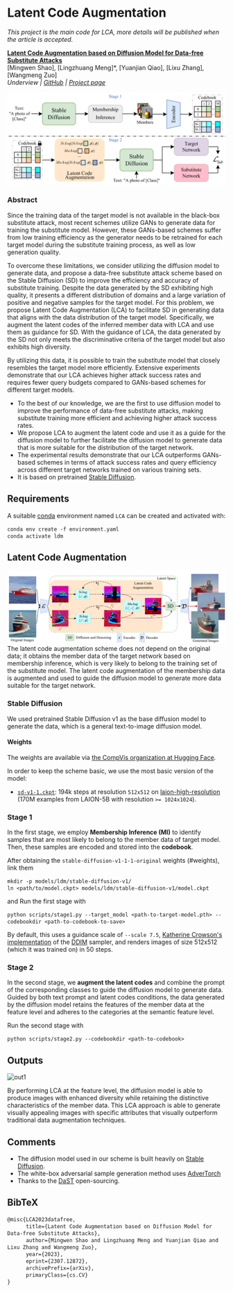 # Latent Code Augmentation
*This project is the main code for LCA, more details will be published when the article is accepted.*

[**Latent Code Augmentation based on Diffusion Model for Data-free Substitute Attacks**](https://arxiv.org/abs/2307.12872)<br/>
[Mingwen Shao],
[Lingzhuang Meng]*,
[Yuanjian Qiao],
[Lixu Zhang],
[Wangmeng Zuo]
<br/>
_Underview |
[GitHub](https://github.com/LzhMeng/LCA) | [Project page](https://)_

![Pipeline](assets/Pipeline.png)
### Abstract ###
Since the training data of the target model is not available in the black-box substitute attack, most recent schemes utilize GANs to generate data for training the substitute model. However, these GANs-based schemes suffer from low training efficiency as the generator needs to be retrained for each target model during the substitute training process, as well as low generation quality.

To overcome these limitations, we consider utilizing the diffusion model to generate data, and propose a data-free substitute attack scheme based on the Stable Diffusion (SD) to improve the efficiency and accuracy of substitute training.
Despite the data generated by the SD exhibiting high quality, it presents a different distribution of domains and a large variation of positive and negative samples for the target model.
For this problem, we propose Latent Code Augmentation (LCA) to facilitate SD in generating data that aligns with the data distribution of the target model. Specifically, we augment the latent codes of the inferred member data with LCA and use them as guidance for SD. 
With the guidance of LCA, the data generated by the SD not only meets the discriminative criteria of the target model but also exhibits high diversity. 

By utilizing this data, it is possible to train the substitute model that closely resembles the target model more efficiently.
Extensive experiments demonstrate that our LCA achieves higher attack success rates and requires fewer query budgets compared to GANs-based schemes for different target models. 

- To the best of our knowledge, we are the first to use diffusion model to improve the performance of data-free substitute attacks, making substitute training more efficient and achieving higher attack success rates.
- We propose LCA to augment the latent code and use it as a guide for the diffusion model to further facilitate the diffusion model to generate data that is more suitable for the distribution of the target network.
- The experimental results demonstrate that our LCA outperforms GANs-based schemes in terms of attack success rates and query efficiency across different target networks trained on various training sets.
- It is based on pretrained [Stable Diffusion](https://github.com/CompVis/latent-diffusion).

## Requirements
A suitable [conda](https://conda.io/) environment named `LCA` can be created
and activated with:

```
conda env create -f environment.yaml
conda activate ldm
```

## Latent Code Augmentation

![LCA](assets/LCA.png)
The latent code augmentation scheme does not depend on the original data; 
it obtains the member data of the target network based on membership inference, 
which is very likely to belong to the training set of the substitute model. 
The latent code augmentation of the membership data is augmented and used to guide 
the diffusion model to generate more data suitable for the target network.

### Stable Diffusion
We used pretrained Stable Diffusion v1 as the base diffusion model to generate the data, 
which is a general text-to-image diffusion model. 

#### Weights
The weights are available via [the CompVis organization at Hugging Face](https://huggingface.co/CompVis).

In order to keep the scheme basic, we use the most basic version of the model:
- [`sd-v1-1.ckpt`](https://huggingface.co/CompVis/stable-diffusion-v-1-1-original): 194k steps at resolution `512x512` on [laion-high-resolution](https://huggingface.co/datasets/laion/laion-high-resolution) (170M examples from LAION-5B with resolution `>= 1024x1024`).

### Stage 1
In the first stage, we employ **Membership Inference (MI)** to identify samples that are most likely to belong to the member data of target model. 
Then, these samples are encoded and stored into the **codebook**.

After obtaining the `stable-diffusion-v1-1-1-original` weights (#weights), link them
```
mkdir -p models/ldm/stable-diffusion-v1/
ln <path/to/model.ckpt> models/ldm/stable-diffusion-v1/model.ckpt 
```
and Run the first stage with
```
python scripts/stage1.py --target_model <path-to-target-model.pth> --codebookdir <path-to-codebook-to-save> 
```

By default, this uses a guidance scale of `--scale 7.5`, [Katherine Crowson's implementation](https://github.com/CompVis/latent-diffusion/pull/51) of the [DDIM](https://arxiv.org/abs/2010.02502) sampler, 
and renders images of size 512x512 (which it was trained on) in 50 steps. 

### Stage 2
In the second stage, we **augment the latent codes** and combine the prompt of the corresponding classes to guide the diffusion model to generate data. 
Guided by both text prompt and latent codes conditions, the data generated by the diffusion model retains the features 
of the member data at the feature level and adheres to the categories at the semantic feature level.

Run the second stage with
```
python scripts/stage2.py --codebookdir <path-to-codebook> 
```

## Outputs

![out1](assets/Output.png)

By performing LCA at the feature level, the diffusion model is able to produce images with enhanced diversity 
while retaining the distinctive characteristics of the member data. 
This LCA approach is able to generate visually appealing images with specific attributes that visually outperform 
traditional data augmentation techniques.

## Comments 

- The diffusion model used in our scheme is built heavily on [Stable Diffusion](https://github.com/CompVis/latent-diffusion).
- The white-box adversarial sample generation method uses [AdverTorch](https://github.com/borealisai/advertorch)
- Thanks to the [DaST](https://github.com/zhoumingyi/DaST) open-sourcing.


## BibTeX

```
@misc{LCA2023datafree,
      title={Latent Code Augmentation based on Diffusion Model for Data-free Substitute Attacks}, 
      author={Mingwen Shao and Lingzhuang Meng and Yuanjian Qiao and Lixu Zhang and Wangmeng Zuo},
      year={2023},
      eprint={2307.12872},
      archivePrefix={arXiv},
      primaryClass={cs.CV}
}
```



